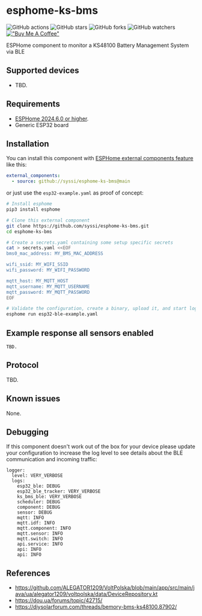 # esphome-ks-bms

![GitHub actions](https://github.com/syssi/esphome-ks-bms/actions/workflows/ci.yaml/badge.svg)
![GitHub stars](https://img.shields.io/github/stars/syssi/esphome-ks-bms)
![GitHub forks](https://img.shields.io/github/forks/syssi/esphome-ks-bms)
![GitHub watchers](https://img.shields.io/github/watchers/syssi/esphome-ks-bms)
[!["Buy Me A Coffee"](https://img.shields.io/badge/buy%20me%20a%20coffee-donate-yellow.svg)](https://www.buymeacoffee.com/syssi)

ESPHome component to monitor a KS48100 Battery Management System via BLE

## Supported devices

* TBD.

## Requirements

* [ESPHome 2024.6.0 or higher](https://github.com/esphome/esphome/releases).
* Generic ESP32 board

## Installation

You can install this component with [ESPHome external components feature](https://esphome.io/components/external_components.html) like this:
```yaml
external_components:
  - source: github://syssi/esphome-ks-bms@main
```

or just use the `esp32-example.yaml` as proof of concept:

```bash
# Install esphome
pip3 install esphome

# Clone this external component
git clone https://github.com/syssi/esphome-ks-bms.git
cd esphome-ks-bms

# Create a secrets.yaml containing some setup specific secrets
cat > secrets.yaml <<EOF
bms0_mac_address: MY_BMS_MAC_ADDRESS

wifi_ssid: MY_WIFI_SSID
wifi_password: MY_WIFI_PASSWORD

mqtt_host: MY_MQTT_HOST
mqtt_username: MY_MQTT_USERNAME
mqtt_password: MY_MQTT_PASSWORD
EOF

# Validate the configuration, create a binary, upload it, and start logs
esphome run esp32-ble-example.yaml

```

## Example response all sensors enabled

```
TBD.
```

## Protocol

TBD.

## Known issues

None.

## Debugging

If this component doesn't work out of the box for your device please update your configuration to increase the log level to see details about the BLE communication and incoming traffic:

```
logger:
  level: VERY_VERBOSE
  logs:
    esp32_ble: DEBUG
    esp32_ble_tracker: VERY_VERBOSE
    ks_bms_ble: VERY_VERBOSE
    scheduler: DEBUG
    component: DEBUG
    sensor: DEBUG
    mqtt: INFO
    mqtt.idf: INFO
    mqtt.component: INFO
    mqtt.sensor: INFO
    mqtt.switch: INFO
    api.service: INFO
    api: INFO
    api: INFO
```

## References

* https://github.com/ALEGATOR1209/VoltPolska/blob/main/app/src/main/java/ua/alegator1209/voltpolska/data/DeviceRepository.kt
* https://dou.ua/forums/topic/42715/
* https://diysolarforum.com/threads/bemory-bms-ks48100.87902/

